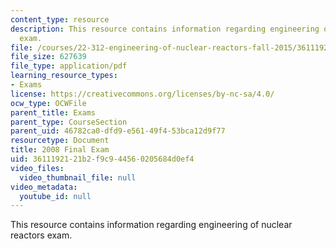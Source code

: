 ```yaml
---
content_type: resource
description: This resource contains information regarding engineering of nuclear reactors
  exam.
file: /courses/22-312-engineering-of-nuclear-reactors-fall-2015/3611192121b2f9c944560205684d0ef4_MIT22_312F15_final_2008.pdf
file_size: 627639
file_type: application/pdf
learning_resource_types:
- Exams
license: https://creativecommons.org/licenses/by-nc-sa/4.0/
ocw_type: OCWFile
parent_title: Exams
parent_type: CourseSection
parent_uid: 46782ca0-dfd9-e561-49f4-53bca12d9f77
resourcetype: Document
title: 2008 Final Exam
uid: 36111921-21b2-f9c9-4456-0205684d0ef4
video_files:
  video_thumbnail_file: null
video_metadata:
  youtube_id: null
---
```

This resource contains information regarding engineering of nuclear reactors exam.